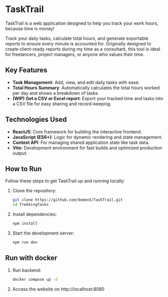 # TaskTrail

TaskTrail is a web application designed to help you track your work hours, because time is money!

Track your daily tasks, calculate total hours, and generate exportable reports to ensure every minute is accounted for. Originally designed to create client-ready reports during my time as a consultant, this tool is ideal for freelancers, project managers, or anyone who values their time.

## Key Features

- **Task Management**: Add, view, and edit daily tasks with ease.
- **Total Hours Summary**: Automatically calculates the total hours worked per day and shows a breakdown of tasks. 
- **(WIP) Get a CSV or Excel report**: Export your tracked time and tasks into a CSV file for easy sharing and record-keeping.  

## Technologies Used

- **ReactJS**: Core framework for building the interactive frontend.
- **JavaScript (ES6+)**: Logic for dynamic rendering and state management.
- **Context API**: For managing shared application state like task data.
- **Vite**: Development environment for fast builds and optimized production output.

## How to Run

Follow these steps to get TaskTrail up and running locally:

1. Clone the repository:
   ```bash
   git clone https://github.com/domen5/TaskTrail.git
   cd TrekkingTasks
   ```
2. Install dependencies:
    ```bash
    npm install
    ```
3. Start the development server:
    ```bash
    npm run dev
    ```

## Run with docker
1. Run backend:
    ```bash
    docker compose up -d
    ```
2. Access the website on http://localhost:8080